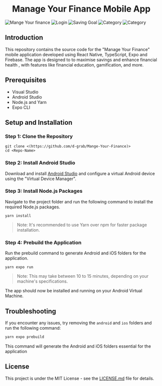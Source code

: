 <h1 align="center"> Manage Your Finance Mobile App</h1>



  
![Mange Your finance](https://res.cloudinary.com/dwc3fiaro/image/upload/c_fit,w_150/v1695552818/Budget-Control-App/Screenshot_20230924_093730_BudgetApp_l5pj1e.jpg)
![Login](https://res.cloudinary.com/dwc3fiaro/image/upload/c_fit,w_150/v1695552816/Budget-Control-App/Screenshot_20230924_093654_BudgetApp_zyjsix.jpg)
![Saving Goal](https://res.cloudinary.com/dwc3fiaro/image/upload/c_fit,w_150/v1695558763/Budget-Control-App/shot2_tj0jhv.png)
![Category](https://res.cloudinary.com/dwc3fiaro/image/upload/c_fit,w_150/q_auto:best/v1695558862/Budget-Control-App/shot3_gp2adv.png)
![Category](https://res.cloudinary.com/dwc3fiaro/image/upload/c_fit,w_150/q_auto:best/v1695559837/Budget-Control-App/Screenshot_20230924_154956_BudgetApp_dzqynm.jpg)


## Introduction
This repository contains the source code for the "Manage Your Finance" mobile application developed using React Native, TypeScript, Expo and Firebase. The app is designed to to maximise savings and enhance financial health , with features like financial education, gamification, and more.

## Prerequisites
- Visual Studio
- Android Studio
- Node.js and Yarn
- Expo CLI

## Setup and Installation

### Step 1: Clone the Repository

```javscript
git clone <(https://github.com/d-grab/Mange-Your-Finance)>
cd <Repo-Name>

```

### Step 2: Install Android Studio
Download and install [Android Studio](https://developer.android.com/studio) and configure a virtual Android device using the "Virtual Device Manager".

### Step 3: Install Node.js Packages
Navigate to the project folder and run the following command to install the required Node.js packages.

```javscript
yarn install

```

> Note: It's recommended to use Yarn over npm for faster package installation.

### Step 4: Prebuild the Application
Run the prebuild command to generate Android and iOS folders for the application.

```javscript
yarn expo run

```

> Note: This may take between 10 to 15 minutes, depending on your machine's specifications.

The app should now be installed and running on your Android Virtual Machine.

## Troubleshooting
If you encounter any issues, try removing the `android` and `ios` folders and run the following command:

```bash
yarn expo prebuild
```
This command will generate the Android and iOS folders essential for the application

## License
This project is under the MIT License - see the [LICENSE.md](LICENSE.md) file for details.
